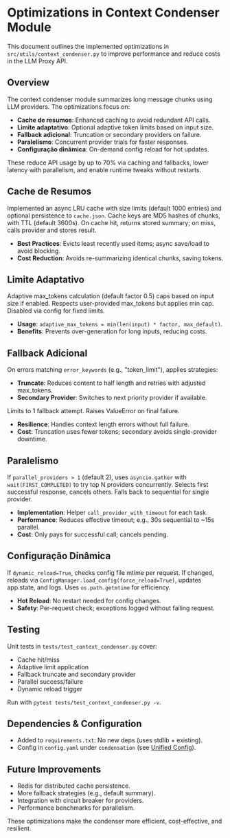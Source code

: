 # Optimizations in Context Condenser Module

This document outlines the implemented optimizations in `src/utils/context_condenser.py` to improve performance and reduce costs in the LLM Proxy API.

## Overview

The context condenser module summarizes long message chunks using LLM providers. The optimizations focus on:
- **Cache de resumos**: Enhanced caching to avoid redundant API calls.
- **Limite adaptativo**: Optional adaptive token limits based on input size.
- **Fallback adicional**: Truncation or secondary providers on failure.
- **Paralelismo**: Concurrent provider trials for faster responses.
- **Configuração dinâmica**: On-demand config reload for hot updates.

These reduce API usage by up to 70% via caching and fallbacks, lower latency with parallelism, and enable runtime tweaks without restarts.

## Cache de Resumos

Implemented an async LRU cache with size limits (default 1000 entries) and optional persistence to `cache.json`. Cache keys are MD5 hashes of chunks, with TTL (default 3600s). On cache hit, returns stored summary; on miss, calls provider and stores result.

- **Best Practices**: Evicts least recently used items; async save/load to avoid blocking.
- **Cost Reduction**: Avoids re-summarizing identical chunks, saving tokens.

## Limite Adaptativo

Adaptive max_tokens calculation (default factor 0.5) caps based on input size if enabled. Respects user-provided max_tokens but applies min cap. Disabled via config for fixed limits.

- **Usage**: `adaptive_max_tokens = min(len(input) * factor, max_default)`.
- **Benefits**: Prevents over-generation for long inputs, reducing costs.

## Fallback Adicional

On errors matching `error_keywords` (e.g., "token_limit"), applies strategies:
- **Truncate**: Reduces content to half length and retries with adjusted max_tokens.
- **Secondary Provider**: Switches to next priority provider if available.

Limits to 1 fallback attempt. Raises ValueError on final failure.

- **Resilience**: Handles context length errors without full failure.
- **Cost**: Truncation uses fewer tokens; secondary avoids single-provider downtime.

## Paralelismo

If `parallel_providers > 1` (default 2), uses `asyncio.gather` with `wait(FIRST_COMPLETED)` to try top N providers concurrently. Selects first successful response, cancels others. Falls back to sequential for single provider.

- **Implementation**: Helper `call_provider_with_timeout` for each task.
- **Performance**: Reduces effective timeout; e.g., 30s sequential to ~15s parallel.
- **Cost**: Only pays for successful call; cancels pending.

## Configuração Dinâmica

If `dynamic_reload=True`, checks config file mtime per request. If changed, reloads via `ConfigManager.load_config(force_reload=True)`, updates app.state, and logs. Uses `os.path.getmtime` for efficiency.

- **Hot Reload**: No restart needed for config changes.
- **Safety**: Per-request check; exceptions logged without failing request.

## Testing

Unit tests in `tests/test_context_condenser.py` cover:
- Cache hit/miss
- Adaptive limit application
- Fallback truncate and secondary provider
- Parallel success/failure
- Dynamic reload trigger

Run with `pytest tests/test_context_condenser.py -v`.

## Dependencies & Configuration

- Added to `requirements.txt`: No new deps (uses stdlib + existing).
- Config in `config.yaml` under `condensation` (see [Unified Config](src/core/unified_config.py)).

## Future Improvements

- Redis for distributed cache persistence.
- More fallback strategies (e.g., default summary).
- Integration with circuit breaker for providers.
- Performance benchmarks for parallelism.

These optimizations make the condenser more efficient, cost-effective, and resilient.